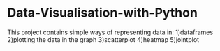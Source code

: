 # Data-Visualisation-with-Python
This project contains simple ways of representing data in:
1)dataframes
2)plotting the data in the graph
3)scatterplot
4)heatmap
5)jointplot
